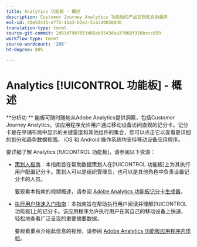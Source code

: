 ```yaml
---
title: Analytics 功能板 - 概述
description: Customer Journey Analytics 功能板的产品文档和自助服务
exl-id: 40e52441-e772-41a3-b2e3-51a3d00580d0
translation-type: tm+mt
source-git-commit: 2d83d796f053465eb9543daa37068f316bccc659
workflow-type: tm+mt
source-wordcount: '208'
ht-degree: 80%

---
```


# Analytics [!UICONTROL 功能板] - 概述

**分析功 ** 能板可随时随地从Adobe Analytics提供洞察，包括Customer Journey Analytics。该应用程序允许用户通过移动设备访问直观的记分卡。记分卡是在平铺布局中显示的关键量度和其他组件的集合，您可以点击它以查看更详细的划分和趋势数据视图。 iOS 和 Android 操作系统均支持移动设备应用程序。

要详细了解 Analytics [!UICONTROL 功能板]，请参阅以下资源：

* [策划人指南](/help/mobile-app/curator.md)：本指南旨在帮助数据策划人在[!UICONTROL 功能板]上为其执行用户配置记分卡。策划人可以是组织管理员，也可以是其他角色中负责设置记分卡的人员。

   要观看本指南的视频概述，请参阅 [Adobe Analytics 功能板记分卡生成器](https://experienceleague.adobe.com/docs/analytics-learn/tutorials/additional-tools/analytics-dashboards/adobe-analytics-dashboards-scorecard-builder.html?lang=zh-Hans)。


* [执行用户快速入门指南](/help/mobile-app/executive.md)：本指南旨在帮助执行用户阅读并理解[!UICONTROL 功能板]上的记分卡。该应用程序允许执行用户在其自己的移动设备上快速、轻松地查看广泛呈现的重要摘要数据。

   要观看重点介绍此信息的视频，请参阅 [Adobe Analytics 功能板应用程序内体验](https://experienceleague.adobe.com/docs/analytics-learn/tutorials/additional-tools/analytics-dashboards/adobe-analytics-dashboards-in-app-experience.html?lang=zh-Hans)。
